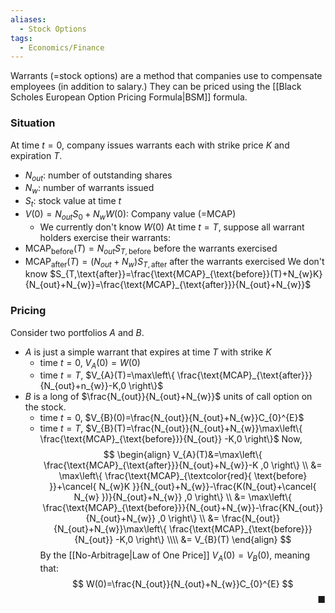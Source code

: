 ```yaml
---
aliases:
  - Stock Options
tags:
  - Economics/Finance
---
```

Warrants (=stock options) are a method that companies use to compensate employees (in addition to salary.) They can be priced using the [[Black Scholes European Option Pricing Formula|BSM]] formula.

### Situation

At time $t=0$, company issues warrants each with strike price $K$ and expiration $T$.
- $N_{out}$: number of outstanding shares
- $N_{w}$: number of warrants issued
- $S_{t}$: stock value at time $t$
- $V(0)=N_{out}S_{0}+N_{w}W(0)$: Company value (=MCAP)
    - We currently don't know $W(0)$
At time $t=T$, suppose all warrant holders exercise their warrants:
- $\text{MCAP}_{\text{before}}(T)=N_{out} {S_{T,\text{before}}}$ before the warrants exercised
- $\text{MCAP}_{\text{after}}(T)=(N_{out}+N_{w})S_{T,\text{after}}$ after the warrants exercised
We don't know $S_{T,\text{after}}=\frac{\text{MCAP}_{\text{before}}(T)+N_{w}K}{N_{out}+N_{w}}=\frac{\text{MCAP}_{\text{after}}}{N_{out}+N_{w}}$

### Pricing

Consider two portfolios $A$ and $B$.
- $A$ is just a simple warrant that expires at time $T$ with strike $K$
    - time $t=0$, $V_{A}(0)=W(0)$
    - time $t=T$, $V_{A}(T)=\max\left\{  \frac{\text{MCAP}_{\text{after}}}{N_{out}+n_{w}}-K,0  \right\}$
- $B$ is a long of $\frac{N_{out}}{N_{out}+N_{w}}$ units of call option on the stock.
    - time $t=0$, $V_{B}(0)=\frac{N_{out}}{N_{out}+N_{w}}C_{0}^{E}$
    - time $t=T$, $V_{B}(T)=\frac{N_{out}}{N_{out}+N_{w}}\max\left\{  \frac{\text{MCAP}_{\text{before}}}{N_{out}} -K,0 \right\}$
Now,
$$
\begin{align}
V_{A}(T)&=\max\left\{  \frac{\text{MCAP}_{\text{after}}}{N_{out}+N_{w}}-K ,0 \right\} \\
&= \max\left\{  \frac{\text{MCAP}_{\textcolor{red}{ \text{before} }}+\cancel{ N_{w}K }}{N_{out}+N_{w}}-\frac{K(N_{out}+\cancel{ N_{w} })}{N_{out}+N_{w}} ,0 \right\} \\
&= \max\left\{  \frac{\text{MCAP}_{\text{before}}}{N_{out}+N_{w}}-\frac{KN_{out}}{N_{out}+N_{w}} ,0 \right\} \\
  &= \frac{N_{out}}{N_{out}+N_{w}}\max\left\{  \frac{\text{MCAP}_{\text{before}}}{N_{out}} -K,0 \right\} \\\\
&= V_{B}(T)
\end{align}
$$
By the [[No-Arbitrage|Law of One Price]] $V_{A}(0)=V_{B}(0)$, meaning that:
$$
W(0)=\frac{N_{out}}{N_{out}+N_{w}}C_{0}^{E}
$$
<span style="float:right;">■</span>

